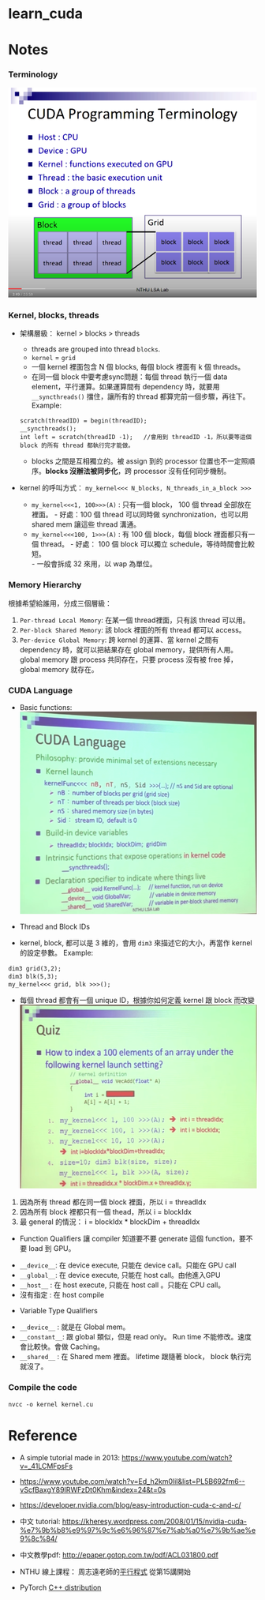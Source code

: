 # learn_cuda


# Notes
### Terminology
![terms](./imgs/terms.png)

### Kernel, blocks, threads
* 架構層級： kernel > blocks > threads
    - threads are grouped into thread `blocks`.
    - `kernel` = `grid`
    - 一個 kernel 裡面包含 N 個 blocks, 每個 block 裡面有 k 個 threads。
    - 在同一個 block 中要考慮sync問題：每個 thread 執行一個 data element，平行運算。如果運算間有 dependency 時，就要用 `__syncthreads()` 擋住，讓所有的 thread 都算完前一個步驟，再往下。 Example: 
    ```
    scratch(threadID) = begin(threadID);
    __syncthreads();
    int left = scratch(threadID -1);   //會用到 threadID -1，所以要等這個 block 的所有 thread 都執行完才能做。
    ```
    - blocks 之間是互相獨立的。被 assign 到的 processor 位置也不一定照順序。**blocks 沒辦法被同步化**，跨 processor 沒有任何同步機制。

* kernel 的呼叫方式： `my_kernel<<< N_blocks, N_threads_in_a_block >>>`
  - `my_kernel<<<1, 100>>>(A)` : 只有一個 block， 100 個 thread 全部放在裡面。
        - 好處：100 個 thread 可以同時做 synchronization，也可以用 shared mem 讓這些 thread 溝通。
  - `my_kernel<<<100, 1>>>(A)` : 有 100 個 block，每個 block 裡面都只有一個 thread。
        - 好處： 100 個 block 可以獨立 schedule，等待時間會比較短。  
        - 一般會拆成 32 來用，以 wap 為單位。


### Memory Hierarchy
根據希望給誰用，分成三個層級：

1. `Per-thread Local Memory`: 在某一個 thread裡面，只有該 thread 可以用。
2. `Per-block Shared Memory`: 該 block 裡面的所有 thread 都可以 access。
3. `Per-device Global Memory`: 跨 kernel 的運算、當 kernel 之間有 dependency 時，就可以把結果存在 global memory，提供所有人用。 global memory 跟 process 共同存在，只要 process 沒有被 free 掉， global memory 就存在。


### CUDA Language
* Basic functions:
![func](./imgs/func.png)

* Thread and Block IDs
- kernel, block, 都可以是 3 維的，會用 `dim3` 來描述它的大小，再當作 kernel 的設定參數。
Example:
```
dim3 grid(3,2);
dim3 blk(5,3);
my_kernel<<< grid, blk >>>();
```
-  每個 thread 都會有一個 unique ID，根據你如何定義 kernel 跟 block 而改變
![threadID](./imgs/threadID.png)
1. 因為所有 thread 都在同一個 block 裡面，所以 i = threadIdx
2. 因為所有 block 裡都只有一個 thead，所以 i = blockIdx
3. 最 general 的情況： i = blockIdx * blockDim + threadIdx


* Function Qualifiers
讓 compiler 知道要不要 generate 這個 function，要不要 load 到 GPU。

- `__device__`: 在 device execute, 只能在 device call。只能在 GPU call
- `__global__`: 在 device execute, 只能在 host call。由他進入GPU
- `__host__`  : 在 host execute, 只能在 host call 。只能在 CPU call。
- 沒有指定     : 在 host compile

* Variable Type Qualifiers 

- `__device__`  : 就是在 Global mem。
- `__constant__`: 跟 global 類似，但是 read only。 Run time 不能修改。速度會比較快。會做 Caching。
- `__shared__`  : 在 Shared mem 裡面。 lifetime 跟隨著 block， block 執行完就沒了。



### Compile the code
```
nvcc -o kernel kernel.cu
```


# Reference
* A simple tutorial made in 2013: https://www.youtube.com/watch?v=_41LCMFpsFs


* https://www.youtube.com/watch?v=Ed_h2km0liI&list=PL5B692fm6--vScfBaxgY89IRWFzDt0Khm&index=24&t=0s 

* https://developer.nvidia.com/blog/easy-introduction-cuda-c-and-c/ 

* 中文 tutorial: https://kheresy.wordpress.com/2008/01/15/nvidia-cuda-%e7%9b%b8%e9%97%9c%e6%96%87%e7%ab%a0%e7%9b%ae%e9%8c%84/ 

* 中文教學pdf: http://epaper.gotop.com.tw/pdf/ACL031800.pdf 

* NTHU 線上課程： 周志遠老師的[平行程式](https://youtu.be/t_q0Tajpyso) 從第15講開始

* PyTorch [C++ distribution](https://pytorch.org/cppdocs/installing.html)